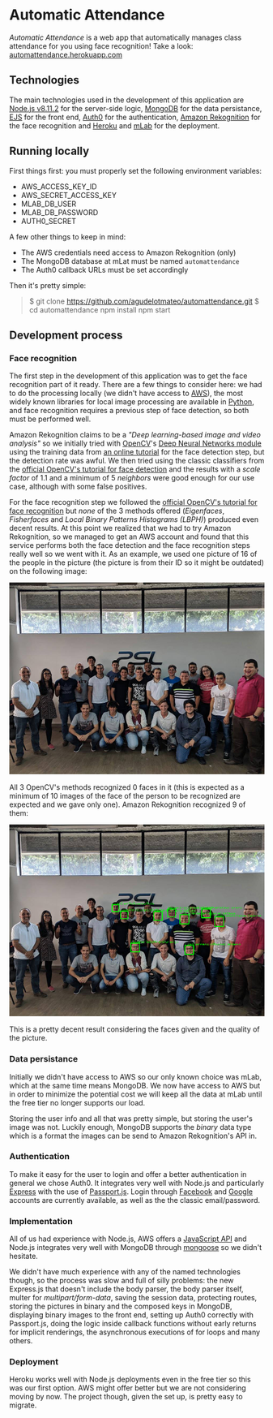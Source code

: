 # Automatic Attendance

*Automatic Attendance* is a web app that automatically manages class attendance for you using face recognition! Take a look: [automattendance.herokuapp.com](http://automattendance.herokuapp.com/)



## Technologies

The main technologies used in the development of this application are [Node.js v8.11.2](https://nodejs.org/en/) for the server-side logic, [MongoDB](https://www.mongodb.com/) for the data persistance, [EJS](http://ejs.co/) for the front end, [Auth0](https://auth0.com/) for the authentication, [Amazon Rekognition](https://aws.amazon.com/rekognition/) for the face recognition and [Heroku](https://www.heroku.com/) and [mLab](https://mlab.com/) for the deployment.


## Running locally

First things first: you must properly set the following environment variables:

- AWS_ACCESS_KEY_ID
- AWS_SECRET_ACCESS_KEY
- MLAB_DB_USER
- MLAB_DB_PASSWORD
- AUTH0_SECRET

A few other things to keep in mind:

- The AWS credentials need access to Amazon Rekognition (only)
- The MongoDB database at mLat must be named `automattendance`
- The Auth0 callback URLs must be set accordingly

Then it's pretty simple: 

> $ git clone https://github.com/agudelotmateo/automattendance.git
> $ cd automattendance
> npm install
> npm start


## Development process

### Face recognition

The first step in the development of this application was to get the face recognition part of it ready. There are a few things to consider here: we had to do the processing locally (we didn't have access to [AWS](https://aws.amazon.com/)), the most widely known libraries for local image processing are available in [Python](https://www.python.org/), and face recognition requires a previous step of face detection, so both must be performed well. 

Amazon Rekognition claims to be a *"Deep learning-based image and video analysis"* so we initially tried with [OpenCV](https://opencv.org/)'s [Deep Neural Networks module](https://github.com/opencv/opencv/tree/master/samples/dnn/face_detector) using the training data from [an online tutorial](https://www.pyimagesearch.com/2018/02/26/face-detection-with-opencv-and-deep-learning/) for the face detection step, but the detection rate was awful. We then tried using the classic classifiers from the [official OpenCV's tutorial for face detection](https://docs.opencv.org/3.4.1/d7/d8b/tutorial_py_face_detection.html) and the results with a *scale factor* of 1.1 and a minimum of 5 *neighbors* were good enough for our use case, although with some false positives. 

For the face recognition step we followed the [official OpenCV's tutorial for face recognition](https://docs.opencv.org/3.4.1/da/d60/tutorial_face_main.html) but *none* of the 3 methods offered (*Eigenfaces*, *Fisherfaces* and *Local Binary Patterns Histograms (LBPH)*) produced even decent results. At this point we realized that we had to try Amazon Rekognition, so we managed to get an AWS account and found that this service performs both the face detection and the face recognition steps really well so we went with it. As an example, we used one picture of 16 of the people in the picture (the picture is from their ID so it might be outdated) on the following image: 

![Original Image](/images/psl.jpg)

All 3 OpenCV's methods recognized 0 faces in it (this is expected as a minimum of 10 images of the face of the person to be recognized are expected and we gave only one). Amazon Rekognition recognized 9 of them:

![Image with detected faces](/images/psl_aws.jpg)

This is a pretty decent result considering the faces given and the quality of the picture. 


### Data persistance

Initially we didn't have access to AWS so our only known choice was mLab, which at the same time means MongoDB. We now have access to AWS but in order to minimize the potential cost we will keep all the data at mLab until the free tier no longer supports our load. 

Storing the user info and all that was pretty simple, but storing the user's image was not. Luckily enough, MongoDB supports the *binary* data type which is a format the images can be send to Amazon Rekognition's API in.


### Authentication

To make it easy for the user to login and offer a better authentication in general we chose Auth0. It integrates very well with Node.js and particularly [Express](https://expressjs.com/) with the use of [Passport.js](http://www.passportjs.org/). Login through [Facebook](https://www.facebook.com/) and [Google](https://www.google.com/) accounts are currently available, as well as the the classic email/password. 


### Implementation

All of us had experience with Node.js, AWS offers a [JavaScript API](https://aws.amazon.com/sdk-for-node-js/) and Node.js integrates very well with MongoDB through [mongoose](http://mongoosejs.com/) so we didn't hesitate.

We didn't have much experience with any of the named technologies though, so the process was slow and full of silly problems: the new Express.js that doesn't include the body parser, the body parser itself, multer for *multipart/form-data*, saving the session data, protecting routes, storing the pictures in binary and the composed keys in MongoDB, displaying binary images to the front end, setting up Auth0 correctly with Passport.js, doing the logic inside callback functions without early returns for implicit renderings, the asynchronous executions of for loops and many others.


### Deployment

Heroku works well with Node.js deployments even in the free tier so this was our first option. AWS might offer better but we are not considering moving by now. The project though, given the set up, is pretty easy to migrate. 
